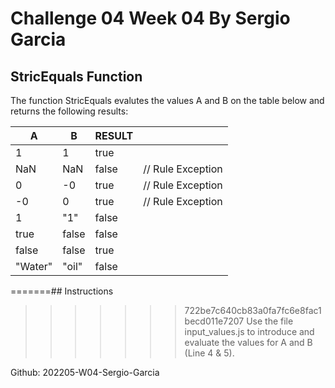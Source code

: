 # Challenge 04 Week 04 By Sergio Garcia

## StricEquals Function

The function StricEquals  evalutes the values A and B on the table below and returns the following  results: 

| A       | B     | RESULT |                   |
| ------- | ----- | ------ | ----------------- |
| 1       | 1     | true   |                   |
| NaN     | NaN   | false  | // Rule Exception |
| 0       | -0    | true   | // Rule Exception |
| -0      | 0     | true   | // Rule Exception |
| 1       | "1"   | false  |                   |
| true    | false | false  |                   |
| false   | false | true   |                   |
| "Water" | "oil" | false  |
=======## Instructions
>>>>>>> 722be7c640cb83a0fa7fc6e8fac1becd011e7207
Use the file input_values.js to introduce and evaluate the values for A and B (Line 4 & 5).

Github:
202205-W04-Sergio-Garcia
